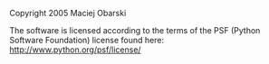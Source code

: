Copyright 2005 Maciej Obarski

The software is licensed according to the terms of the PSF (Python Software Foundation) license found here: http://www.python.org/psf/license/